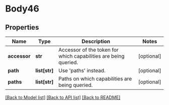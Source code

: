 # Body46

## Properties
Name | Type | Description | Notes
------------ | ------------- | ------------- | -------------
**accessor** | **str** | Accessor of the token for which capabilities are being queried. | [optional] 
**path** | **list[str]** | Use &#x27;paths&#x27; instead. | [optional] 
**paths** | **list[str]** | Paths on which capabilities are being queried. | [optional] 

[[Back to Model list]](../README.md#documentation-for-models) [[Back to API list]](../README.md#documentation-for-api-endpoints) [[Back to README]](../README.md)

